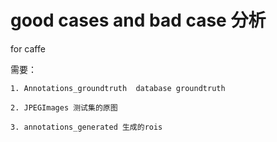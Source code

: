 # good cases and bad case 分析

for caffe

需要：
```
1. Annotations_groundtruth  database groundtruth

2. JPEGImages 测试集的原图

3. annotations_generated 生成的rois


```
